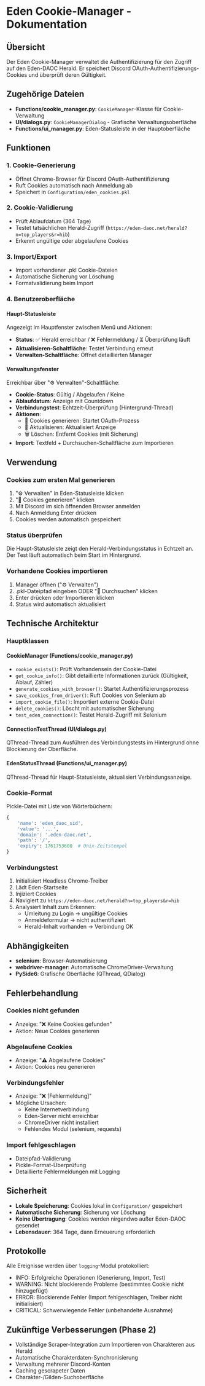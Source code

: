 # Eden Cookie-Manager - Dokumentation

## Übersicht

Der Eden Cookie-Manager verwaltet die Authentifizierung für den Zugriff auf den Eden-DAOC Herald. Er speichert Discord OAuth-Authentifizierungs-Cookies und überprüft deren Gültigkeit.

## Zugehörige Dateien

- **Functions/cookie_manager.py**: `CookieManager`-Klasse für Cookie-Verwaltung
- **UI/dialogs.py**: `CookieManagerDialog` - Grafische Verwaltungsoberfläche
- **Functions/ui_manager.py**: Eden-Statusleiste in der Hauptoberfläche

## Funktionen

### 1. Cookie-Generierung
- Öffnet Chrome-Browser für Discord OAuth-Authentifizierung
- Ruft Cookies automatisch nach Anmeldung ab
- Speichert in `Configuration/eden_cookies.pkl`

### 2. Cookie-Validierung
- Prüft Ablaufdatum (364 Tage)
- Testet tatsächlichen Herald-Zugriff (`https://eden-daoc.net/herald?n=top_players&r=hib`)
- Erkennt ungültige oder abgelaufene Cookies

### 3. Import/Export
- Import vorhandener .pkl Cookie-Dateien
- Automatische Sicherung vor Löschung
- Formatvalidierung beim Import

### 4. Benutzeroberfläche

#### Haupt-Statusleiste
Angezeigt im Hauptfenster zwischen Menü und Aktionen:
- **Status**: ✅ Herald erreichbar / ❌ Fehlermeldung / ⏳ Überprüfung läuft
- **Aktualisieren-Schaltfläche**: Testet Verbindung erneut
- **Verwalten-Schaltfläche**: Öffnet detaillierten Manager

#### Verwaltungsfenster
Erreichbar über "⚙️ Verwalten"-Schaltfläche:
- **Cookie-Status**: Gültig / Abgelaufen / Keine
- **Ablaufdatum**: Anzeige mit Countdown
- **Verbindungstest**: Echtzeit-Überprüfung (Hintergrund-Thread)
- **Aktionen**:
  - 🔐 Cookies generieren: Startet OAuth-Prozess
  - 🔄 Aktualisieren: Aktualisiert Anzeige
  - 🗑️ Löschen: Entfernt Cookies (mit Sicherung)
- **Import**: Textfeld + Durchsuchen-Schaltfläche zum Importieren

## Verwendung

### Cookies zum ersten Mal generieren
1. "⚙️ Verwalten" in Eden-Statusleiste klicken
2. "🔐 Cookies generieren" klicken
3. Mit Discord im sich öffnenden Browser anmelden
4. Nach Anmeldung Enter drücken
5. Cookies werden automatisch gespeichert

### Status überprüfen
Die Haupt-Statusleiste zeigt den Herald-Verbindungsstatus in Echtzeit an. Der Test läuft automatisch beim Start im Hintergrund.

### Vorhandene Cookies importieren
1. Manager öffnen ("⚙️ Verwalten")
2. .pkl-Dateipfad eingeben ODER "📁 Durchsuchen" klicken
3. Enter drücken oder Importieren klicken
4. Status wird automatisch aktualisiert

## Technische Architektur

### Hauptklassen

#### CookieManager (Functions/cookie_manager.py)
- `cookie_exists()`: Prüft Vorhandensein der Cookie-Datei
- `get_cookie_info()`: Gibt detaillierte Informationen zurück (Gültigkeit, Ablauf, Zähler)
- `generate_cookies_with_browser()`: Startet Authentifizierungsprozess
- `save_cookies_from_driver()`: Ruft Cookies von Selenium ab
- `import_cookie_file()`: Importiert externe Cookie-Datei
- `delete_cookies()`: Löscht mit automatischer Sicherung
- `test_eden_connection()`: Testet Herald-Zugriff mit Selenium

#### ConnectionTestThread (UI/dialogs.py)
QThread-Thread zum Ausführen des Verbindungstests im Hintergrund ohne Blockierung der Oberfläche.

#### EdenStatusThread (Functions/ui_manager.py)
QThread-Thread für Haupt-Statusleiste, aktualisiert Verbindungsanzeige.

### Cookie-Format
Pickle-Datei mit Liste von Wörterbüchern:
```python
{
    'name': 'eden_daoc_sid',
    'value': '...',
    'domain': '.eden-daoc.net',
    'path': '/',
    'expiry': 1761753600  # Unix-Zeitstempel
}
```

### Verbindungstest
1. Initialisiert Headless Chrome-Treiber
2. Lädt Eden-Startseite
3. Injiziert Cookies
4. Navigiert zu `https://eden-daoc.net/herald?n=top_players&r=hib`
5. Analysiert Inhalt zum Erkennen:
   - Umleitung zu Login → ungültige Cookies
   - Anmeldeformular → nicht authentifiziert
   - Herald-Inhalt vorhanden → Verbindung OK

## Abhängigkeiten

- **selenium**: Browser-Automatisierung
- **webdriver-manager**: Automatische ChromeDriver-Verwaltung
- **PySide6**: Grafische Oberfläche (QThread, QDialog)

## Fehlerbehandlung

### Cookies nicht gefunden
- Anzeige: "❌ Keine Cookies gefunden"
- Aktion: Neue Cookies generieren

### Abgelaufene Cookies
- Anzeige: "⚠️ Abgelaufene Cookies"
- Aktion: Cookies neu generieren

### Verbindungsfehler
- Anzeige: "❌ [Fehlermeldung]"
- Mögliche Ursachen:
  - Keine Internetverbindung
  - Eden-Server nicht erreichbar
  - ChromeDriver nicht installiert
  - Fehlendes Modul (selenium, requests)

### Import fehlgeschlagen
- Dateipfad-Validierung
- Pickle-Format-Überprüfung
- Detaillierte Fehlermeldungen mit Logging

## Sicherheit

- **Lokale Speicherung**: Cookies lokal in `Configuration/` gespeichert
- **Automatische Sicherung**: Sicherung vor Löschung
- **Keine Übertragung**: Cookies werden nirgendwo außer Eden-DAOC gesendet
- **Lebensdauer**: 364 Tage, dann Erneuerung erforderlich

## Protokolle

Alle Ereignisse werden über `logging`-Modul protokolliert:
- INFO: Erfolgreiche Operationen (Generierung, Import, Test)
- WARNING: Nicht blockierende Probleme (bestimmtes Cookie nicht hinzugefügt)
- ERROR: Blockierende Fehler (Import fehlgeschlagen, Treiber nicht initialisiert)
- CRITICAL: Schwerwiegende Fehler (unbehandelte Ausnahme)

## Zukünftige Verbesserungen (Phase 2)

- Vollständige Scraper-Integration zum Importieren von Charakteren aus Herald
- Automatische Charakterdaten-Synchronisierung
- Verwaltung mehrerer Discord-Konten
- Caching gescrapeter Daten
- Charakter-/Gilden-Suchoberfläche
